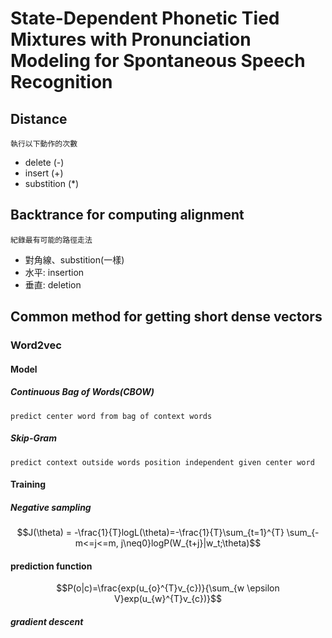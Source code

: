 # State-Dependent Phonetic Tied Mixtures with Pronunciation Modeling for Spontaneous Speech Recognition

## Distance
`執行以下動作的次數`
* delete (-)
* insert (+)
* substition (*)

## Backtrance for computing alignment
`紀錄最有可能的路徑走法`
* 對角線、substition(一樣)
* 水平: insertion
* 垂直: deletion

## Common method for getting short dense vectors
### Word2vec
#### Model
##### Continuous Bag of Words(CBOW)
`predict center word from bag of context words`

##### Skip-Gram
`predict context outside words position independent given center word`

#### Training
##### Negative sampling
$$J(\theta) = -\frac{1}{T}logL(\theta)=-\frac{1}{T}\sum_{t=1}^{T} \sum_{-m<=j<=m, j\neq0}logP(W_{t+j}|w_t;\theta)$$

#### prediction function
$$P(o|c)=\frac{exp(u_{o}^{T}v_{c})}{\sum_{w \epsilon V}exp(u_{w}^{T}v_{c})}$$

##### gradient descent

